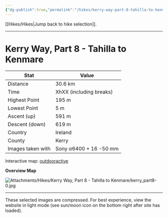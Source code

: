 ```yaml
---
{"dg-publish":true,"permalink":"/hikes/kerry-way-part-8-tahilla-to-kenmare/","hide":"true","updated":"2025-06-16T14:13:15.000+02:00"}
---
```


[[Hikes/Hikes\|Jump back to hike selection]].

---
# Kerry Way, Part 8 - Tahilla to Kenmare
 
| Stat              | Value                                |
| ----------------- | ------------------------------------ |
| Distance          | 30.6 km                              |
| Time              | XhXX (including breaks)              |
| Highest Point     | 195 m                                |
| Lowest Point      | 5 m                                  |
| Ascent (up)       | 591 m                                |
| Descent (down)    | 619 m                                |
| Country           | Ireland                              |
| County            | Kerry                                |
| Images taken with | Sony $\alpha\text{6400}$ + 16 -50 mm |

Interactive map: [outdooractive](https://www.outdooractive.com/en/route/hiking-trail/southwest-ireland/kerry-way-part-8-talliha-kenmare/318384980/?share=%7E3ixfnzlh%244osshyuw)

**Overview Map**

![Attachments/Hikes/Kerry Way, Part 8 - Tahilla to Kenmare/kerry_part8-0.jpg](/img/user/Attachments/Hikes/Kerry%20Way,%20Part%208%20-%20Tahilla%20to%20Kenmare/kerry_part8-0.jpg)

---
These selected images are compressed. For best experience, view the website in light mode (see sun/moon icon on the bottom right after site has loaded).